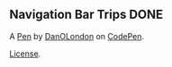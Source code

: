 Navigation Bar Trips DONE
-------------------------


A [Pen](https://codepen.io/danielo1992/pen/Mzxzxq) by [DanOLondon](https://codepen.io/danielo1992) on [CodePen](https://codepen.io).

[License](https://codepen.io/danielo1992/pen/Mzxzxq/license).